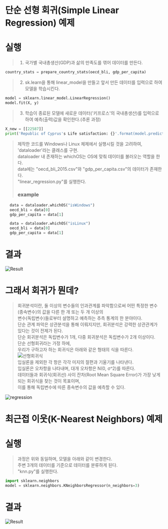 # 단순 선형 회귀(Simple Linear Regression) 예제
# 실행
> 1. 국가별 국내총생산(GDP)과 삶의 만족도를 엮어 데이터를 만든다.
```python
country_stats = prepare_country_stats(oecd_bli, gdp_per_capita)
```
> 2. sk.learn을 통해 linear_model을 만들고 앞서 만든 데이터를 입력으로 하여 모델을 학습시킨다.
```python
model = sklearn.linear_model.LinearRegression()
model.fit(X, y)
```
> 3. 학습이 종료된 모델에 새로운 데이터('키프로스'의 국내총생산)를 입력으로 하여 예측(출력)값을 확인한다.(추론 과정)  
```python
X_new = [[22587]]
print('Republic of Cyprus's Life satisfaction: {}'.format(model.predict(X_new)))
```
> 제작한 코드를 Windows나 Linux 체제에서 실행시킬 것을 고려하여, 'dataloader'라는 클래스를 구현.  
> dataloader 내 존재하는 whichOS는 OS에 맞춰 데이터를 불러오는 역할을 한다.  
> data에는 "oecd_bli_2015.csv"와 "gdp_per_capita.csv"의 데이터가 존재한다.  
> "linear_regression.py"를 실행한다.
> ### **example**
```python
  data = dataloader.whichOS("isWindows")
  oecd_bli = data[0]
  gdp_per_capita = data[1]
```
```python
  data = dataloader.whichOS("isLinux")
  oecd_bli = data[0]
  gdp_per_capita = data[1]
```

# 결과
![Result](https://user-images.githubusercontent.com/98927470/170038411-0431889f-f47c-4048-b50a-678c11c57953.PNG)
# 그래서 회귀가 뭔데?
> 회귀분석이란, 둘 이상의 변수들의 인과관계를 파악함으로써 어떤 특정한 변수(종속변수)의 값을 다른 한 개 또는 두 개 이상의  
> 변수(독립변수)들로부터 설명하고 예측하는 추측 통계의 한 분야이다.  
> 단순 관계 파악은 상관분석을 통해 이뤄지지만, 회귀분석은 강력한 상관관계가 있다는 것이 전제가 된다.  
> 단순 회귀분석은 독립변수가 1개, 다중 회귀분석은 독립변수가 2개 이상이다.   
> 단순 선형회귀라는 가정 하에,  
> 우리가 구하고자 하는 회귀식은 아래와 같은 형태의 식을 따른다.  
![선형회귀식](https://user-images.githubusercontent.com/98927470/170662874-99eda917-ecf8-4999-b91c-221c0e1416bc.PNG)  
> 입실론을 제외한 각 항은 각각 미지의 절편과 기울기를 나타낸다.  
> 입실론은 오차항을 나타내며, 대개 오차항은 N(0, σ^2)를 따른다.  
> 데이터들과 회귀식(회귀선) 사이 잔차(Root Mean Square Error)가 가장 낮게되는 회귀식을 찾는 것이 목표이며,  
> 이를 통해 독립변수에 따른 종속변수의 값을 예측할 수 있다.  
  
![regression](https://user-images.githubusercontent.com/98927470/170676448-bd4b2158-f794-461d-9a3a-d9903d25eb66.png)  
  
# 최근접 이웃(K-Nearest Neighbors) 예제
# 실행
> 과정은 위와 동일하며, 모델을 아래와 같이 변경한다.  
> 주변 3개의 데이터를 기준으로 데이터를 분류하게 된다.  
> "knn.py"를 실행한다.
```python
import sklearn.neighbors
model = sklearn.neighbors.KNeighborsRegressor(n_neighbors=3)
```
  
# 결과
![Result](https://user-images.githubusercontent.com/98927470/170181379-4a9e0d73-57be-4009-be06-6bc44ad6c0de.PNG)
  
